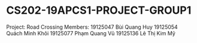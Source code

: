 # CS202-19APCS1-PROJECT-GROUP1
Project: Road Crossing
Members:
19125047	Bùi Quang Huy
19125054	Quách Minh Khôi
19125077	Phạm Quang Vũ
19125136	Lê Thị Kim Mỹ
